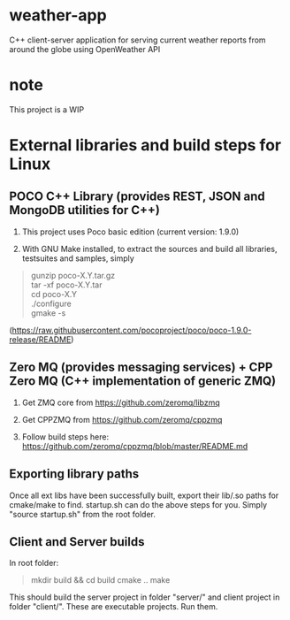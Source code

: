 # weather-app
C++ client-server application for serving current weather reports from around the globe using OpenWeather API

# note
This project is a WIP

# External libraries and build steps for Linux
## POCO C++ Library (provides REST, JSON and MongoDB utilities for C++)
1. This project uses Poco basic edition (current version: 1.9.0)

2. With GNU Make installed, to extract the sources and build all libraries, testsuites and samples, simply

> gunzip poco-X.Y.tar.gz  
> tar -xf poco-X.Y.tar  
> cd poco-X.Y  
> ./configure  
> gmake -s  

(https://raw.githubusercontent.com/pocoproject/poco/poco-1.9.0-release/README)

## Zero MQ (provides messaging services) + CPP Zero MQ (C++ implementation of generic ZMQ)
1. Get ZMQ core from https://github.com/zeromq/libzmq

2. Get CPPZMQ from https://github.com/zeromq/cppzmq

3. Follow build steps here: https://github.com/zeromq/cppzmq/blob/master/README.md

## Exporting library paths
Once all ext libs have been successfully built, export their lib/.so paths for cmake/make to find. 
startup.sh can do the above steps for you. Simply "source startup.sh" from the root folder.

## Client and Server builds
In root folder:
> mkdir build && cd build
> cmake ..
> make

This should build the server project in folder "server/" and client project in folder "client/". These are executable projects. Run them.

